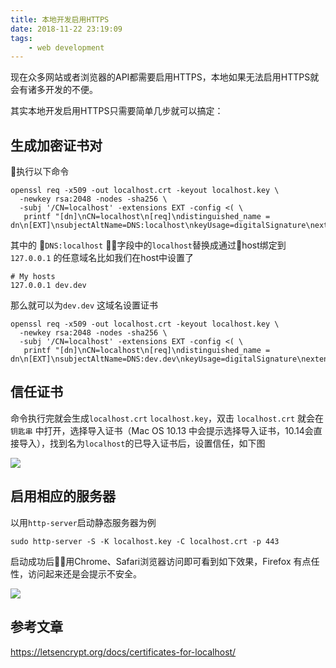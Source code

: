 ```yaml
---
title: 本地开发启用HTTPS
date: 2018-11-22 23:19:09
tags:
    - web development
---
```


现在众多网站或者浏览器的API都需要启用HTTPS，本地如果无法启用HTTPS就会有诸多开发的不便。

其实本地开发启用HTTPS只需要简单几步就可以搞定：

## 生成加密证书对

执行以下命令

```shell
openssl req -x509 -out localhost.crt -keyout localhost.key \
  -newkey rsa:2048 -nodes -sha256 \
  -subj '/CN=localhost' -extensions EXT -config <( \
   printf "[dn]\nCN=localhost\n[req]\ndistinguished_name = dn\n[EXT]\nsubjectAltName=DNS:localhost\nkeyUsage=digitalSignature\nextendedKeyUsage=serverAuth")
```

其中的 `DNS:localhost` 字段中的`localhost`替换成通过host绑定到 `127.0.0.1` 的任意域名比如我们在host中设置了

```
# My hosts
127.0.0.1 dev.dev
```
那么就可以为`dev.dev` 这域名设置证书

```
openssl req -x509 -out localhost.crt -keyout localhost.key \
  -newkey rsa:2048 -nodes -sha256 \
  -subj '/CN=localhost' -extensions EXT -config <( \
   printf "[dn]\nCN=localhost\n[req]\ndistinguished_name = dn\n[EXT]\nsubjectAltName=DNS:dev.dev\nkeyUsage=digitalSignature\nextendedKeyUsage=serverAuth")
```


## 信任证书

命令执行完就会生成`localhost.crt` `localhost.key`，双击 `localhost.crt` 就会在`钥匙串` 中打开，选择导入证书（Mac OS 10.13 中会提示选择导入证书，10.14会直接导入），找到名为`localhost`的已导入证书后，设置信任，如下图

![](/images/2018/11/https-crt.png)

## 启用相应的服务器

以用`http-server`启动静态服务器为例

```
sudo http-server -S -K localhost.key -C localhost.crt -p 443
```

启动成功后用Chrome、Safari浏览器访问即可看到如下效果，Firefox 有点任性，访问起来还是会提示不安全。

![](/images/2018/11/https-open.png)


## 参考文章

https://letsencrypt.org/docs/certificates-for-localhost/